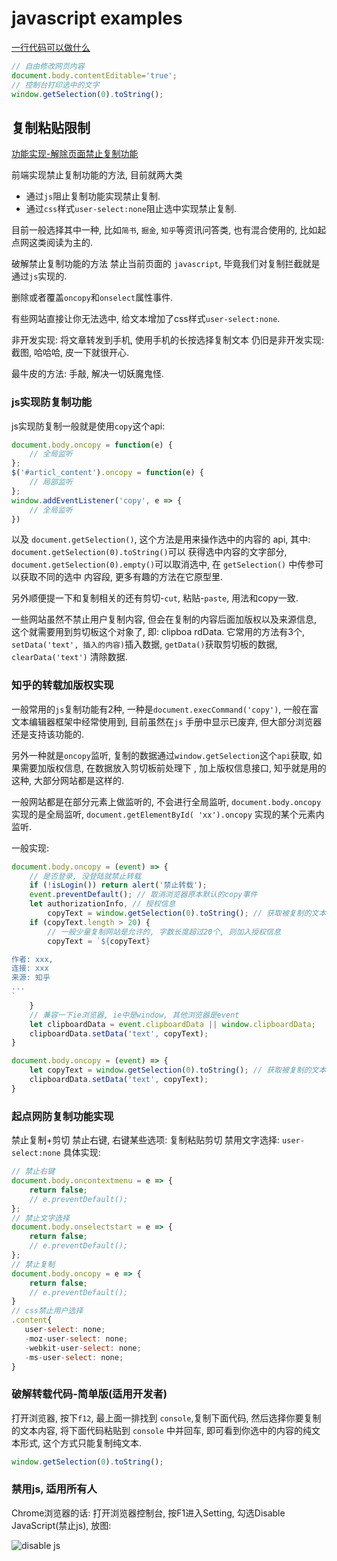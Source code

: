 # javascript examples

[一行代码可以做什么](https://www.zhihu.com/question/285586045/answer/1164579350)

```js
// 自由修改网页内容
document.body.contentEditable='true';
// 控制台打印选中的文字
window.getSelection(0).toString();
```

## 复制粘贴限制

[功能实现-解除页面禁止复制功能](https://segmentfault.com/a/1190000039087909)

前端实现禁止复制功能的方法, 目前就两大类

+ 通过`js`阻止复制功能实现禁止复制.
+ 通过`css`样式`user-select:none`阻止选中实现禁止复制.

目前一般选择其中一种, 比如`简书`, `掘金`, `知乎`等资讯问答类, 也有混合使用的, 比如起点网这类阅读为主的.

破解禁止复制功能的方法
禁止当前页面的 `javascript`, 毕竟我们对复制拦截就是通过`js`实现的.

删除或者覆盖`oncopy`和`onselect`属性事件.

有些网站直接让你无法选中, 给文本增加了css样式`user-select:none`.

非开发实现: 将文章转发到手机, 使用手机的长按选择复制文本
仍旧是非开发实现: 截图, 哈哈哈, 皮一下就很开心.

最牛皮的方法: 手敲, 解决一切妖魔鬼怪.

### js实现防复制功能

js实现防复制一般就是使用`copy`这个api:

```js
document.body.oncopy = function(e) {
    // 全局监听
};
$('#articl_content').oncopy = function(e) {
    // 局部监听
};
window.addEventListener('copy', e => {
    // 全局监听
})
```

以及 `document.getSelection()`, 这个方法是用来操作选中的内容的 api, 其中:
`document.getSelection(0).toString()`可以 获得选中内容的文字部分,
`document.getSelection(0).empty()`可以取消选中,
在 `getSelection()` 中传参可以获取不同的选中 内容段, 更多有趣的方法在它原型里.

另外顺便提一下和复制相关的还有剪切-`cut`, 粘贴-`paste`, 用法和copy一致.

一些网站虽然不禁止用户复制内容, 但会在复制的内容后面加版权以及来源信息,
这个就需要用到剪切板这个对象了, 即: clipboa rdData.
它常用的方法有3个,
`setData('text', 插入的内容)`插入数据,
`getData()`获取剪切板的数据,
`clearData('text')` 清除数据.

### 知乎的转载加版权实现

一般常用的`js`复制功能有2种, 一种是`document.execCommand('copy')`,
一般在富文本编辑器框架中经常使用到,
目前虽然在`js` 手册中显示已废弃, 但大部分浏览器还是支持该功能的.

另外一种就是`oncopy`监听, 复制的数据通过`window.getSelection`这个`api`获取,
如果需要加版权信息, 在数据放入剪切板前处理下 , 加上版权信息接口, 知乎就是用的这种, 大部分网站都是这样的.

一般网站都是在部分元素上做监听的, 不会进行全局监听, `document.body.oncopy`实现的是全局监听,
`document.getElementById( 'xx').oncopy` 实现的某个元素内监听.

一般实现:

```js
document.body.oncopy = (event) => {
    // 是否登录, 没登陆就禁止转载
    if (!isLogin()) return alert('禁止转载');
    event.preventDefault(); // 取消浏览器原本默认的copy事件
    let authorizationInfo, // 授权信息
        copyText = window.getSelection(0).toString(); // 获取被复制的文本内容, 没有dom结构
    if (copyText.length > 20) {
        // 一般少量复制网站是允许的, 字数长度超过20个, 则加入授权信息
        copyText = `${copyText}

作者: xxx,
连接: xxx
来源: 知乎
...
`
    }
    // 兼容一下ie浏览器, ie中是window, 其他浏览器是event
    let clipboardData = event.clipboardData || window.clipboardData;
    clipboardData.setData('text', copyText);
}
```

```js
document.body.oncopy = (event) => {
    let copyText = window.getSelection(0).toString(); // 获取被复制的文本内容, 没有dom结构
    clipboardData.setData('text', copyText);
}
```

### 起点网防复制功能实现

禁止复制+剪切
禁止右键, 右键某些选项: 复制粘贴剪切
禁用文字选择: `user-select:none`
具体实现:

```js
// 禁止右键
document.body.oncontextmenu = e => {
    return false;
    // e.preventDefault();
};
// 禁止文字选择
document.body.onselectstart = e => {
    return false;
    // e.preventDefault();
};
// 禁止复制
document.body.oncopy = e => {
    return false;
    // e.preventDefault();
}
// css禁止用户选择
.content{
   user-select: none;
   -moz-user-select: none;
   -webkit-user-select: none;
   -ms-user-select: none;
}
```

### 破解转载代码-简单版(适用开发者)

打开浏览器, 按下`f12`, 最上面一排找到 `console`,复制下面代码,
然后选择你要复制的文本内容, 将下面代码粘贴到 `console` 中并回车,
即可看到你选中的内容的纯文本形式, 这个方式只能复制纯文本.

```js
window.getSelection(0).toString();
```

### 禁用js, 适用所有人

Chrome浏览器的话: 打开浏览器控制台, 按F1进入Setting, 勾选Disable JavaScript(禁止js), 放图:

![disable js](https://segmentfault.com/img/remote/1460000039087913)
